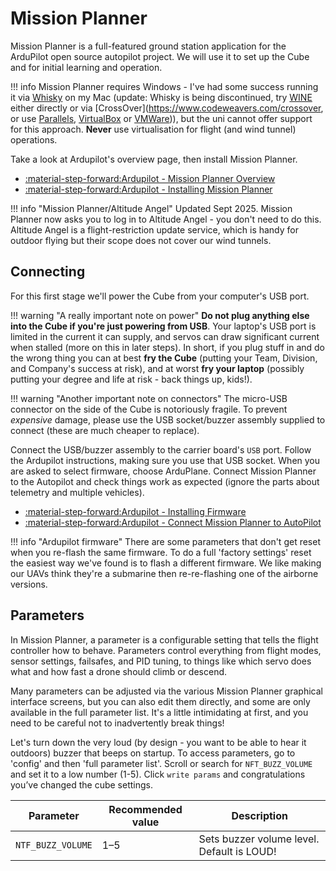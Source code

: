 # Mission Planner

Mission Planner is a full-featured ground station application for the ArduPilot open source autopilot project. We will use it to set up the Cube and for initial learning and operation.

!!! info
    Mission Planner requires Windows - I've had some success running it via [Whisky](https://getwhisky.app) on my Mac (update: Whisky is being discontinued, try [WINE](https://www.winehq.org) either directly or via [CrossOver](https://www.codeweavers.com/crossover, or use [Parallels](https://www.parallels.com), [VirtualBox](https://www.virtualbox.org) or [VMWare](https://www.vmware.com/products/desktop-hypervisor/workstation-and-fusion))), but the uni cannot offer support for this approach. **Never** use virtualisation for flight (and wind tunnel) operations.

Take a look at Ardupilot's overview page, then install Mission Planner.

* [:material-step-forward:Ardupilot - Mission Planner Overview](https://ardupilot.org/planner/docs/mission-planner-overview.html)
* [:material-step-forward:Ardupilot - Installing Mission Planner](https://ardupilot.org/planner/docs/mission-planner-installation.html)

!!! info "Mission Planner/Altitude Angel"
    Updated Sept 2025. Mission Planner now asks you to log in to Altitude Angel - you don't need to do this. Altitude Angel is a flight-restriction update service, which is handy for outdoor flying but their scope does not cover our wind tunnels.

## Connecting

For this first stage we'll power the Cube from your computer's USB port.

!!! warning "A really important note on power"
    **Do not plug anything else into the Cube if you're just powering from USB**. Your laptop's USB port is limited in the current it can supply, and servos can draw significant current when stalled (more on this in later steps). In short, if you plug stuff in and do the wrong thing you can at best **fry the Cube** (putting your Team, Division, and Company's success at risk), and at worst **fry your laptop** (possibly putting your degree and life at risk - back things up, kids!).

!!! warning "Another important note on connectors"
    The micro-USB connector on the side of the Cube is notoriously fragile. To prevent *expensive* damage, please use the USB socket/buzzer assembly supplied to connect (these are much cheaper to replace).

Connect the USB/buzzer assembly to the carrier board's `USB` port. Follow the Ardupilot instructions, making sure you use that USB socket. When you are asked to select firmware, choose ArduPlane. Connect Mission Planner to the Autopilot and check things work as expected (ignore the parts about telemetry and multiple vehicles).

* [:material-step-forward:Ardupilot - Installing Firmware](https://ardupilot.org/planner/docs/common-loading-firmware-onto-pixhawk.html)
* [:material-step-forward:Ardupilot - Connect Mission Planner to AutoPilot](https://ardupilot.org/planner/docs/common-connect-mission-planner-autopilot.html)

!!! info "Ardupilot firmware"
    There are some parameters that don't get reset when you re-flash the same firmware. To do a full 'factory settings' reset the easiest way we've found is to flash a different firmware. We like making our UAVs think they're a submarine then re-re-flashing one of the airborne versions.


## Parameters

In Mission Planner, a parameter is a configurable setting that tells the flight controller how to behave. Parameters control everything from flight modes, sensor settings, failsafes, and PID tuning, to things like which servo does what and how fast a drone should climb or descend.

Many parameters can be adjusted via the various Mission Planner graphical interface screens, but you can also edit them directly, and some are only available in the full parameter list. It's a little intimidating at first, and you need to be careful not to inadvertently break things!

Let's turn down the very loud (by design - you want to be able to hear it outdoors) buzzer that beeps on startup. To access parameters, go to 'config' and then 'full parameter list'. Scroll or search for `NFT_BUZZ_VOLUME` and set it to a low number (1-5). Click `write params` and congratulations you’ve changed the cube settings. 

| Parameter           | Recommended value     | Description                                                      |
|---------------------|-----------|--------------------------------------------------------------|
| `NTF_BUZZ_VOLUME`   | 1–5       | Sets buzzer volume level. Default is LOUD!                                     |
